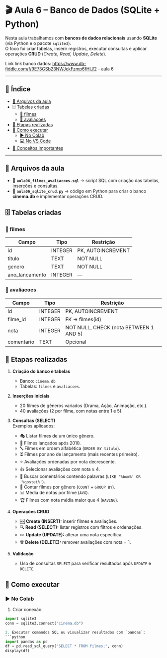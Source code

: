 # 🎬 Aula 6 – Banco de Dados (SQLite + Python)

Nesta aula trabalhamos com **bancos de dados relacionais** usando **SQLite** (via Python e o pacote `sqlite3`).  
O foco foi criar tabelas, inserir registros, executar consultas e aplicar operações **CRUD** (*Create, Read, Update, Delete*).

Link link banco dados:
https://www.db-fiddle.com/f/9E73GSb23NWJekFzmp6fHU/2 - aula 6

---

## 📑 Índice
- [📂 Arquivos da aula](#-arquivos-da-aula)
- [🗄️ Tabelas criadas](#️-tabelas-criadas)
  - [📌 filmes](#-filmes)
  - [📌 avaliacoes](#-avaliacoes)
- [📝 Etapas realizadas](#-etapas-realizadas)
- [🚀 Como executar](#-como-executar)
  - [▶️ No Colab](#️-no-colab)
  - [💻 No VS Code](#-no-vs-code)
- [📌 Conceitos importantes](#-conceitos-importantes)

---

## 📂 Arquivos da aula
- 📄 **`aula06_filmes_avaliacoes.sql`** → script SQL com criação das tabelas, inserções e consultas.  
- 🐍 **`aula06_sqlite_crud.py`** → código em Python para criar o banco **cinema.db** e implementar operações CRUD.  

## 🗄️ Tabelas criadas

### 📌 filmes
| Campo          | Tipo     | Restrição             |
|----------------|----------|-----------------------|
| id             | INTEGER  | PK, AUTOINCREMENT     |
| titulo         | TEXT     | NOT NULL              |
| genero         | TEXT     | NOT NULL              |
| ano_lancamento | INTEGER  | —                     |

### 📌 avaliacoes
| Campo      | Tipo     | Restrição                             |
|------------|----------|----------------------------------------|
| id         | INTEGER  | PK, AUTOINCREMENT                      |
| filme_id   | INTEGER  | FK → filmes(id)                        |
| nota       | INTEGER  | NOT NULL, CHECK (nota BETWEEN 1 AND 5) |
| comentario | TEXT     | Opcional                               |

## 📝 Etapas realizadas

1. **Criação do banco e tabelas**  
   - Banco: `cinema.db`  
   - Tabelas: `filmes` e `avaliacoes`.  

2. **Inserções iniciais**  
   - 20 filmes de gêneros variados (Drama, Ação, Animação, etc.).  
   - 40 avaliações (2 por filme, com notas entre 1 e 5).  

3. **Consultas (SELECT)**  
   Exemplos aplicados:
   - 🎭 Listar filmes de um único gênero.  
   - 📅 Filmes lançados após 2010.  
   - 🔤 Filmes em ordem alfabética (`ORDER BY titulo`).  
   - ⏳ Filmes por ano de lançamento (mais recentes primeiro).  
   - ⭐ Avaliações ordenadas por nota decrescente.  
   - 👍 Selecionar avaliações com nota ≥ 4.  
   - 💬 Buscar comentários contendo palavras (`LIKE '%bom%' OR '%gostei%'`).  
   - 🔢 Contar filmes por gênero (`COUNT` + `GROUP BY`).  
   - 📊 Média de notas por filme (`AVG`).  
   - 🏆 Filmes com nota média maior que 4 (`HAVING`).  

4. **Operações CRUD**  
   - 🆕 **Create (INSERT):** inserir filmes e avaliações.  
   - 🔍 **Read (SELECT):** listar registros com filtros e ordenações.  
   - ✏️ **Update (UPDATE):** alterar uma nota específica.  
   - 🗑️ **Delete (DELETE):** remover avaliações com nota = 1.  

5. **Validação**  
   - Uso de consultas `SELECT` para verificar resultados após `UPDATE` e `DELETE`.  

## 🚀 Como executar

### ▶️ No Colab
1. Criar conexão:
```python
import sqlite3
conn = sqlite3.connect("cinema.db")

2. Executar comandos SQL ou visualizar resultados com `pandas`:
```python
import pandas as pd
df = pd.read_sql_query("SELECT * FROM filmes;", conn)
display(df)